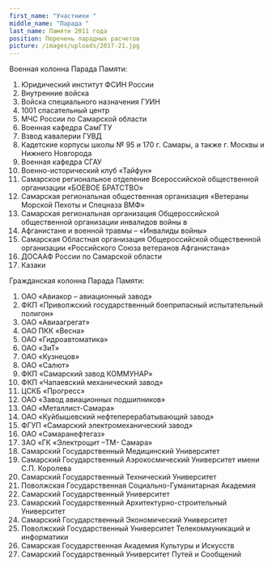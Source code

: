 ```yaml
---
first_name: "Участники "
middle_name: "Парада "
last_name: Памяти 2011 года
position: Перечень парадных расчетов
picture: /images/uploads/2017-21.jpg
---
```

Военная колонна Парада Памяти:

1. Юридический институт ФСИН России
2. Внутренние войска
3. Войска специального назначения ГУИН
4. 1001 спасательный центр
5. МЧС России по Самарской области
6. Военная кафедра СамГТУ 
7. Взвод кавалерии ГУВД
8. Кадетские корпусы школы № 95 и 170 г. Самары, а также г. Москвы и Нижнего Новгорода
9. Военная кафедра СГАУ
10. Военно-исторический клуб «Тайфун»
11. Самарское региональное отделение Всероссийской общественной организации «БОЕВОЕ БРАТСТВО»
12. Самарская региональная общественная организация «Ветераны Морской Пехоты и Спецназа ВМФ»
13. Самарская региональная организация Общероссийской общественной организации инвалидов войны в
14. Афганистане и военной травмы – «Инвалиды войны»
15. Самарская Областная организация Общероссийской общественной организации «Российского Союза ветеранов Афганистана»
16. ДОСААФ России по Самарской области
17. Казаки

Гражданская колонна Парада Памяти: 

1. ОАО «Авиакор – авиационный завод»  
2. ФКП «Приволжский государственный боеприпасный испытательный полигон»
3. ОАО «Авиаагрегат»
4. ОАО ПКК «Весна»
5. ОАО «Гидроавтоматика»
6. ОАО «ЗиТ»
7. ОАО «Кузнецов»
8. ОАО «Салют»
9. ФКП «Самарский завод КОММУНАР»
10. ФКП «Чапаевский механический завод»
11. ЦСКБ «Прогресс»
12. ОАО «Завод авиационных подшипников»
13. ОАО «Металлист-Самара»
14. ОАО «Куйбышевский нефтеперерабатывающий завод»
15. ФГУП «Самарский электромеханический завод»
16. ОАО «Самаранефтегаз»
17. ЗАО «ГК «Электрощит –ТМ- Самара»
18. Самарский Государственный Медицинский Университет
19. Самарский Государственный Аэрокосмический Университет имени С.П. Королева
20. Самарский Государственный Технический Университет
21. Поволжская Государственная Социально-Гуманитарная Академия
22. Самарский Государственный Университет
23. Самарский Государственный Архитектурно-строительный Университет
24. Самарский Государственный Экономический Университет
25. Поволжский Государственный Университет Телекоммуникаций и информатики
26. Самарская Государственная Академия Культуры и Искусств
27. Самарский Государственный Университет Путей и Сообщений